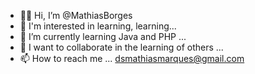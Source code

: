 - 👋🧐 Hi, I’m @MathiasBorges
- 👀 I'm interested in learning, learning...
- 🌱 I’m currently learning Java and PHP ...
- 💞️ I want to collaborate in the learning of others ...
- 📫 How to reach me ... dsmathiasmarques@gmail.com

<!---
MathiasBorges/MathiasBorges is a ✨ special ✨ repository because its `README.md` (this file) appears on your GitHub profile.
You can click the Preview link to take a look at your changes.
--->
